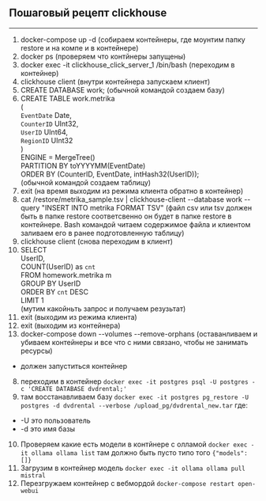 ## Пошаговый рецепт clickhouse
____

1. docker-compose up -d (собираем контейнеры, где моунтим папку restore и на компе и в контейнере)
2. docker ps (проверяем что контйнеры запущены)
3. docker exec -it clickhouse_click_server_1 /bin/bash (переходим в контейнер)
4. clickhouse client (внутри контейнера запускаем клиент)
5. CREATE DATABASE work; (обычной командой создаем базу)
6. CREATE TABLE work.metrika  
                (  
                    `EventDate` Date,  
                    `CounterID` UInt32,  
                    `UserID` UInt64,  
                    `RegionID` UInt32  
                )  
                ENGINE = MergeTree()  
                PARTITION BY toYYYYMM(EventDate)  
                ORDER BY (CounterID, EventDate, intHash32(UserID));  
                (обычной командой создаем таблицу)
7. exit (на время выходим из режима клиента обратно в контейнер)
8. cat /restore/metrika_sample.tsv | clickhouse-client --database work --query "INSERT INTO metrika FORMAT TSV" (файл csv или tsv должен быть в папке restore соответсвенно он будет в папке restore в контейнере. Bash командой читаем содержимое файла и клиентом заливаем его в ранее подготовленную таблицу)
9. clickhouse client (снова переходим в клиент)
10. SELECT  
        UserID,  
        COUNT(UserID) as `cnt`  
        FROM homework.metrika m  
        GROUP BY UserID  
        ORDER BY `cnt` DESC  
        LIMIT 1  
        (мутим какойньть запрос и получаем резузьтат)  
11. exit (выходим из режима клиента)
12. exit (выходим из контейнера)
13. docker-compose down --volumes --remove-orphans  (оставанливаем и убиваем контейнеры и все что с ними связано, чтобы не занимать ресурсы)
- должен запуститься контейнер
8. переходим в контейнер `docker exec -it postgres psql -U postgres -c 'CREATE DATABASE dvdrental;'`
9. там восстанавливаем базу `docker exec -it postgres pg_restore -U postgres -d dvdrental --verbose /upload_pg/dvdrental_new.tar`
где:
- -U это пользователь
- -d это имя базы
10. Проверяем какие есть модели в контйнере с олламой `docker exec -it ollama ollama list` там должно быть пусто типо того `{"models":[]} `
11. Загрузим в контейнер модель `docker exec -it ollama ollama pull mistral`
12. Перезгружаем контейнер с вебмордой `docker-compose restart open-webui`
